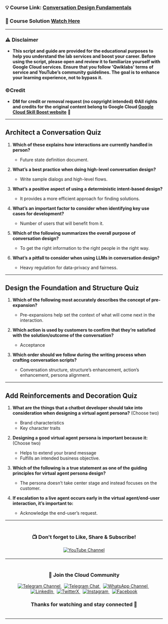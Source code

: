 
### 💡 Course Link: [Conversation Design Fundamentals](https://www.cloudskillsboost.google/paths/371/course_templates/1070?utm_source=qwiklabs&utm_medium=lp&utm_campaign=arcade24)

### 🚀 Course Solution [Watch Here](https://youtu.be/k8pLJ3zMyxE)

---

### ⚠️ Disclaimer
- **This script and guide are provided for  the educational purposes to help you understand the lab services and boost your career. Before using the script, please open and review it to familiarize yourself with Google Cloud services. Ensure that you follow 'Qwiklabs' terms of service and YouTube’s community guidelines. The goal is to enhance your learning experience, not to bypass it.**

### ©Credit
- **DM for credit or removal request (no copyright intended) ©All rights and credits for the original content belong to Google Cloud [Google Cloud Skill Boost website](https://www.cloudskillsboost.google/)** 🙏

---

## **Architect a Conversation Quiz**

1. **Which of these explains how interactions are currently handled in person?**  
   - Future state definition document.

2. **What’s a best practice when doing high-level conversation design?**  
   - Write sample dialogs and high-level flows.

3. **What’s a positive aspect of using a deterministic intent-based design?**  
   - It provides a more efficient approach for finding solutions.

4. **What’s an important factor to consider when identifying key use cases for development?**  
   - Number of users that will benefit from it.

5. **Which of the following summarizes the overall purpose of conversation design?**  
   - To get the right information to the right people in the right way.

6. **What’s a pitfall to consider when using LLMs in conversation design?**  
   - Heavy regulation for data-privacy and fairness.

---

## **Design the Foundation and Structure Quiz**

1. **Which of the following most accurately describes the concept of pre-expansion?**  
   - Pre-expansions help set the context of what will come next in the interaction.

2. **Which action is used by customers to confirm that they’re satisfied with the solution/outcome of the conversation?**  
   - Acceptance

3. **Which order should we follow during the writing process when crafting conversation scripts?**  
   - Conversation structure, structure’s enhancement, action’s enhancement, persona alignment.

---

## **Add Reinforcements and Decoration Quiz**

1. **What are the things that a chatbot developer should take into consideration when designing a virtual agent persona?** (Choose two)  
   - Brand characteristics  
   - Key character traits

2. **Designing a good virtual agent persona is important because it:** (Choose two)  
   - Helps to extend your brand message  
   - Fulfills an intended business objective.

3. **Which of the following is a true statement as one of the guiding principles for virtual agent persona design?**  
   - The persona doesn’t take center stage and instead focuses on the customer.

4. **If escalation to a live agent occurs early in the virtual agent/end-user interaction, it’s important to:**  
   - Acknowledge the end-user’s request.

---

<div align="center" style="padding: 5px;">
  <h3>📺 Don't forget to Like, Share & Subscribe!</h3>

  <a href="https://www.youtube.com/@techcps">
    <img src="https://img.shields.io/badge/YouTube-TechCPS-FF0000?style=for-the-badge&logo=youtube&logoColor=white" alt="YouTube Channel">
  </a>
</div>

---

<div align="center" style="padding: 5px;">
  <h3>📱 Join the Cloud Community</h3>

  <a href="https://t.me/Techcps">
    <img src="https://img.shields.io/badge/Telegram_Channel-0088cc?style=for-the-badge&logo=telegram&logoColor=white" alt="Telegram Channel">
  </a>
  &nbsp;
  <a href="https://t.me/Techcpschat">
    <img src="https://img.shields.io/badge/Telegram_Chat-0088cc?style=for-the-badge&logo=telegram&logoColor=white" alt="Telegram Chat">
  </a>
  &nbsp;
  <a href="https://whatsapp.com/channel/0029Va9nne147XeIFkXYv71A">
    <img src="https://img.shields.io/badge/WhatsApp_Channel-25D366?style=for-the-badge&logo=whatsapp&logoColor=white" alt="WhatsApp Channel">
  </a>
  &nbsp;
  <a href="https://www.linkedin.com/company/techcps/">
    <img src="https://img.shields.io/badge/LinkedIn-TechCPS-0077B5?style=for-the-badge&logo=linkedin&logoColor=white" alt="LinkedIn">
  </a>
  &nbsp;
  <a href="https://twitter.com/Techcps_/">
    <img src="https://img.shields.io/badge/TwitterX-TechCPS-000000?style=for-the-badge&logo=x&logoColor=white" alt="TwitterX">
  </a>
  &nbsp;
  <a href="https://instagram.com/techcps/">
    <img src="https://img.shields.io/badge/Instagram-TechCPS-E4405F?style=for-the-badge&logo=instagram&logoColor=white" alt="Instagram">
  </a>
  &nbsp;
  <a href="https://facebook.com/techcps/">
    <img src="https://img.shields.io/badge/Facebook-TechCPS-1877F2?style=for-the-badge&logo=facebook&logoColor=white" alt="Facebook">
  </a>

  <h3>Thanks for watching and stay connected 🙂</h3>
</div>

---
